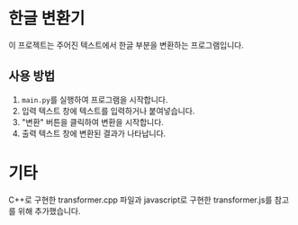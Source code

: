 

# 한글 변환기  
  
이 프로젝트는 주어진 텍스트에서 한글 부분을 변환하는 프로그램입니다.  

## 사용 방법  
  
1. `main.py`를 실행하여 프로그램을 시작합니다.  
2. 입력 텍스트 창에 텍스트를 입력하거나 붙여넣습니다.  
3. "변환" 버튼을 클릭하여 변환을 시작합니다.  
4. 출력 텍스트 창에 변환된 결과가 나타납니다.  

# 기타
C++로 구현한 transformer.cpp 파일과 javascript로 구현한 transformer.js를 참고를 위해 추가했습니다.
